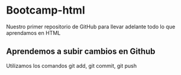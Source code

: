 # Bootcamp-html

Nuestro primer repositorio de GitHub para llevar adelante todo lo que aprendamos en HTML
## Aprendemos a subir cambios en Github

Utilizamos los comandos git add, git commit, git push